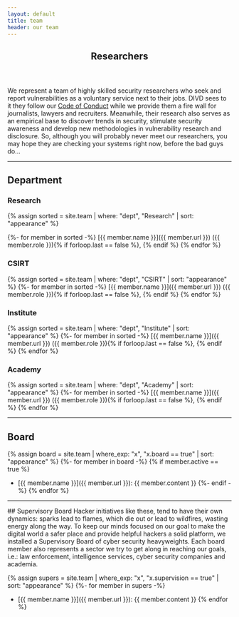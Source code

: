 ```yaml
---
layout: default
title: team
header: our team
---
```

<header>
    <h2>Researchers</h2>
</header>

We represent a team of highly skilled security researchers who seek and report vulnerabilities as a voluntary service next to their jobs. DIVD sees to it they follow our [Code of Conduct](https://divd.nl/divd-nl/code/) while we provide them a fire wall for journalists, lawyers and recruiters. Meanwhile, their research also serves as an empirical base to discover trends in security, stimulate security awareness and develop new methodologies in vulnerability research and disclosure. So, although you will probably never meet our researchers, you may hope they are checking your systems right now, before the bad guys do...

<hr>

## Department

### Research
{% assign sorted = site.team | where: "dept", "Research" | sort: "appearance" %}

{%- for member in sorted -%}
[{{ member.name }}]({{ member.url }}) ({{ member.role }}){% if forloop.last == false %}, {% endif %}
{% endfor %}

### CSIRT
{% assign sorted = site.team | where: "dept", "CSIRT" | sort: "appearance" %}
{%- for member in sorted -%}
[{{ member.name }}]({{ member.url }}) ({{ member.role }}){% if forloop.last == false %}, {% endif %}
{% endfor %}

### Institute
{% assign sorted = site.team | where: "dept", "Institute" | sort: "appearance" %}
{%- for member in sorted -%}
[{{ member.name }}]({{ member.url }}) ({{ member.role }}){% if forloop.last == false %}, {% endif %}
{% endfor %}

### Academy
{% assign sorted = site.team | where: "dept", "Academy" | sort: "appearance" %}
{%- for member in sorted -%}
[{{ member.name }}]({{ member.url }}) ({{ member.role }}){% if forloop.last == false %}, {% endif %}
{% endfor %}

<hr>

## Board
{% assign board = site.team | where_exp: "x", "x.board == true" | sort: "appearance" %}
{%- for member in board -%}
	{% if member.active == true %}
- [{{ member.name }}]({{ member.url }}): {{ member.content }}
	{%- endif -%}
{% endfor %}

<hr>
## Supervisory Board
Hacker initiatives like these, tend to have their own dynamics: sparks lead to flames, which die out or lead to wildfires, wasting energy along the way. To keep our minds focused on our goal to make the digital world a safer place and provide helpful hackers a solid platform, we installed a Supervisory Board of cyber security heavyweights. Each board member also represents a sector we try to get along in reaching our goals, i.e.: law enforcement, intelligence services, cyber security companies and academia.

{% assign supers = site.team | where_exp: "x", "x.supervision == true" | sort: "appearance" %}
{%- for member in supers -%}
- [{{ member.name }}]({{ member.url }}): {{ member.content }}
{% endfor %}

